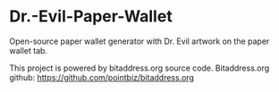 Dr.-Evil-Paper-Wallet
=====================

Open-source paper wallet generator with Dr. Evil artwork on the paper wallet tab.

This project is powered by bitaddress.org source code.
Bitaddress.org github: https://github.com/pointbiz/bitaddress.org
